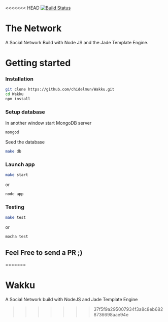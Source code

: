 <<<<<<< HEAD
[![Build Status](https://travis-ci.org/albertaw/social-network-template.svg?branch=master)](https://travis-ci.org/albertaw/social-network-template)

# The Network

A Social Network Build with Node JS and the Jade Template Engine. 

# Getting started

### Installation
```bash
git clone https://github.com/chidelmun/Wakku.git
cd Wakku
npm install
```
### Setup database
In another window start MongoDB server
```bash
mongod
```
Seed the database 
```bash
make db
```

### Launch app
```bash
make start
```
or
```bash
node app
```

### Testing
```bash
make test
```
or
```bash
mocha test
```

## Feel Free to send a PR ;)
=======
# Wakku
A Social Network build with NodeJS and Jade Template Engine
>>>>>>> 37f5f9a295007934f3a8c8eb6828736698aae94e
